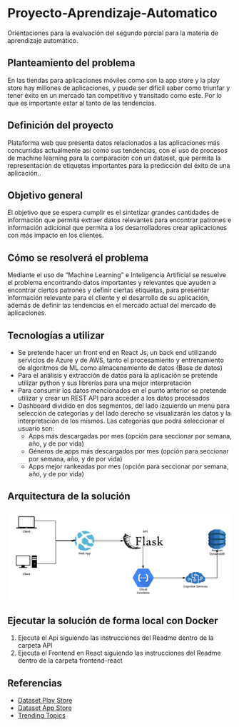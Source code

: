 # Proyecto-Aprendizaje-Automatico

Orientaciones para la evaluación del segundo parcial para la materia de aprendizaje automático.

## Planteamiento del problema
En las tiendas para aplicaciones móviles como son la app store y la play store hay millones de aplicaciones, y puede ser difícil saber como triunfar y tener éxito en un mercado tan competitivo y transitado como este. Por lo que es importante estar al tanto de las tendencias.

## Definición del proyecto
Plataforma web que presenta datos relacionados a las aplicaciones más concurridas actualmente así como sus tendencias, con el uso de procesos de machine learning para la comparación con un dataset, que permita la representación de etiquetas importantes para la predicción del éxito de una aplicación..

## Objetivo general 
El objetivo que se espera cumplir es el sintetizar grandes cantidades de información que permita extraer datos relevantes para encontrar patrones e información adicional que permita a los desarrolladores crear aplicaciones con más impacto en los clientes.

## Cómo se resolverá el problema
Mediante el uso de “Machine Learning” e Inteligencia Artificial se resuelve el problema encontrando datos importantes y relevantes que  ayuden a encontrar ciertos patrones y definir ciertas etiquetas, para presentar información relevante para el cliente y el desarrollo de su aplicación, además de definir las tendencias en el mercado actual del mercado de aplicaciones.

## Tecnologías a utilizar
* Se pretende hacer un front end en React Js, un back end utilizando servicios de Azure y de AWS, tanto el procesamiento y entrenamiento de algoritmos de ML como almacenamiento de datos (Base de datos)
* Para el análisis y extracción de datos para la aplicación se pretende utilizar python y sus librerías para una mejor interpretación
* Para consumir los datos mencionados en el punto anterior se pretende utilizar y crear un REST API para acceder a los datos procesados
* Dashboard dividido en dos segmentos, del lado izquierdo un menú para selección de categorías y del lado derecho se visualizarán los datos y la interpretación de los mismos. Las categorías que podrá seleccionar el usuario son:
    * Apps más descargadas por mes (opción para seccionar por semana, año, y de por vida)
    * Géneros de apps más descargados por mes (opción para seccionar por semana, año, y de por vida)
    * Apps mejor rankeadas por mes (opción para seccionar por semana, año, y de por vida)

## Arquitectura de la solución
![picture alt](Arquitectura.png)

## Ejecutar la solución de forma local con Docker

1. Ejecuta el Api siguiendo las instrucciones del Readme dentro de la carpeta API
2. Ejecuta el Frontend en React siguiendo las instrucciones del Readme dentro de la carpeta frontend-react

## Referencias
* [Dataset Play Store](https://www.kaggle.com/lava18/google-play-store-apps)
* [Dataset App Store](https://www.kaggle.com/ramamet4/app-store-apple-data-set-10k-apps)
* [Trending Topics](https://www.kaggle.com/hwassner/trending-topics)